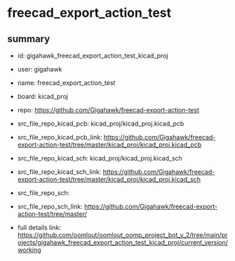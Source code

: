 # freecad_export_action_test
 
## summary 
* id: gigahawk_freecad_export_action_test_kicad_proj
* user: gigahawk
* name: freecad_export_action_test
* board: kicad_proj
* repo: https://github.com/Gigahawk/freecad-export-action-test
* src_file_repo_kicad_pcb: kicad_proj/kicad_proj.kicad_pcb
* src_file_repo_kicad_pcb_link: https://github.com/Gigahawk/freecad-export-action-test/tree/master/kicad_proj/kicad_proj.kicad_pcb
* src_file_repo_kicad_sch: kicad_proj/kicad_proj.kicad_sch
* src_file_repo_kicad_sch_link: https://github.com/Gigahawk/freecad-export-action-test/tree/master/kicad_proj/kicad_proj.kicad_sch

* src_file_repo_sch: 
* src_file_repo_sch_link: https://github.com/Gigahawk/freecad-export-action-test/tree/master/
* full details link: https://github.com/oomlout/oomlout_oomp_project_bot_v_2/tree/main/projects/gigahawk_freecad_export_action_test_kicad_proj/current_version/working  







